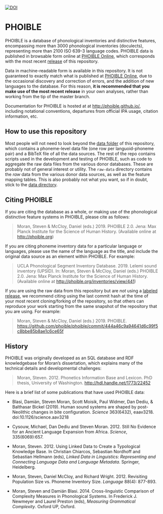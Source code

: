 [![DOI](https://zenodo.org/badge/19120525.svg)](https://zenodo.org/badge/latestdoi/19120525)

# PHOIBLE

PHOIBLE is a database of phonological inventories and distinctive features,
encompassing more than 3000 phonological inventories (doculects), representing
more than 2100 ISO 639-3 language codes. PHOIBLE data is published in
browsable form online at [PHOIBLE Online](http://phoible.org), which
corresponds with the most recent
[release](https://github.com/phoible/phoible/releases) of this repository.

Data in machine-readable form is available in this repository. It is not
guaranteed to exactly match what is published at [PHOIBLE
Online](http://phoible.org), due to the occasional discovery and correction of
errors, and the addition of new languages to the database. For this reason,
**it is recommended that you make use of the most recent release** in
your own analyses, rather than working from the tip of the master branch.

Documentation for PHOIBLE is hosted at at http://phoible.github.io/, including
notational conventions, departures from official IPA usage, citation
information, etc.

## How to use this repository

Most people will not need to look beyond the [data
folder](https://github.com/phoible/dev/tree/master/data) of this repository,
which contains a phoneme-level data file (one row per languoid-phoneme pair)
and a BibTeX file
of all the data sources. The rest of the repo contains scripts used in the
development and testing of PHOIBLE, such as code to aggregate the raw data
files from the various donor databases. These are probably not of general
interest or utility. The `raw-data` directory contains the *raw* data from the
various donor data sources, as well as the feature mapping tables. This is
also probably not what you want, so if in doubt, stick to the
[data directory](https://github.com/phoible/dev/tree/master/data).

## Citing PHOIBLE

If you are citing the database as a whole, or making use of the phonological
distinctive feature systems in PHOIBLE, please cite as follows:

> Moran, Steven & McCloy, Daniel (eds.) 2019. PHOIBLE 2.0. Jena: Max Planck
  Institute for the Science of Human History. (Available online at
  http://phoible.org)

If you are citing phoneme inventory data for a particular language or
languages, please use the name of the language as the title, and include the
original data source as an element within PHOIBLE. For example:

> UCLA Phonological Segment Inventory Database. 2019. Lelemi sound inventory
  (UPSID). In: Moran, Steven & McCloy, Daniel (eds.) PHOIBLE 2.0. Jena: Max
  Planck Institute for the Science of Human History. (Available online at
  http://phoible.org/inventories/view/441)

If you are using the raw data from this repository but are *not* using a
[labeled release](https://github.com/phoible/phoible/releases), we recommend
citing using the last commit hash at the time of your most recent
cloning/forking of the repository, so that others can reproduce your work
starting from the same snapshot of the repository that you are using. For 
example:

> Moran, Steven & McCloy, Daniel (eds.) 2019. PHOIBLE.
  https://github.com/phoible/phoible/commit/444a46c9a94641d6c99f5c8bbe85b8ae1c6ce65f

## History

PHOIBLE was originally developed as an SQL database and RDF knowledgebase for
Moran’s dissertation, which explains many of the technical details and
developmental challenges:

> Moran, Steven. 2012. Phonetics Information Base and Lexicon. PhD thesis,
  University of Washington. http://hdl.handle.net/1773/22452

Here is a brief list of some publications that have used PHOIBLE data:

- Blasi, Damián, Steven Moran, Scott Moisik, Paul Widmer, Dan Dediu,
  & Balthasar Bickel (2019). Human sound systems are shaped by post-Neolithic
  changes in bite configuration. *Science* 363(6432), eaav3218.
  doi:10.1126/science.aav3218

- Cysouw, Michael, Dan Dediu and Steven Moran. 2012. Still No Evidence for an
  Ancient Language Expansion from Africa. *Science*, 335(6069):657.

- Moran, Steven. 2012. Using Linked Data to Create a Typological Knowledge
  Base. In Christian Chiarcos, Sebastian Nordhoff and Sebastian Hellmann
  (eds), *Linked Data in Linguistics: Representing and Connecting Language
  Data and Language Metadata*. Springer, Heidelberg.

- Moran, Steven, Daniel McCloy, and Richard Wright. 2012. Revisiting
  Population Size vs. Phoneme Inventory Size. *Language* 88(4): 877-893.

- Moran, Steven and Damián Blasi. 2014. Cross-linguistic Comparison of
  Complexity Measures in Phonological Systems. In Frederick J. Newmeyer and
  Laurel Preston (eds), *Measuring Grammatical Complexity*. Oxford UP,
  Oxford.
